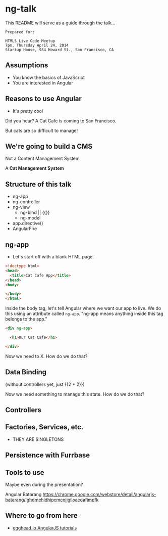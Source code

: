 ng-talk
==============

This README will serve as a guide through the talk...

```
Prepared for:

HTML5 Live Code Meetup
7pm, Thursday April 24, 2014
Startup House, 934 Howard St., San Francisco, CA
```

## Assumptions

- You know the basics of JavaScript
- You are interested in Angular

## Reasons to use Angular

- It's pretty cool

Did you hear? A Cat Cafe is coming to San Francisco.

But cats are so difficult to manage!

## We're going to build a CMS

Not a Content Management System

A **Cat Management System**

## Structure of this talk

- ng-app
- ng-controller
- ng-view
  - ng-bind || {{}}
  - ng-model
- app.directive()
- AngularFire

## ng-app

- Let's start off with a blank HTML page.

```html
<!doctype html>
<head>
  <title>Cat Cafe App</title>
</head>
<body>

</body>
</html>
```

Inside the body tag, let's tell Angular where we want our app to live. We do this using an attribute called `ng-app`. "ng-app means anything inside this tag belongs to the app."

```html
<div ng-app>

  <h1>Our Cat Cafe</h1>

</div>
```

Now we need to X. How do we do that?

## Data Binding

(without controllers yet, just {{2 + 2}})

Now we need something to manage this state. How do we do that?

## Controllers

## Factories, Services, etc.

- THEY ARE SINGLETONS

## Persistence with Furrbase

## Tools to use

Maybe even during the presentation?

Angular Batarang
https://chrome.google.com/webstore/detail/angularjs-batarang/ighdmehidhipcmcojjgiloacoafjmpfk

## Where to go from here

- [egghead.io AngularJS tutorials](https://egghead.io/technologies/angularjs)

